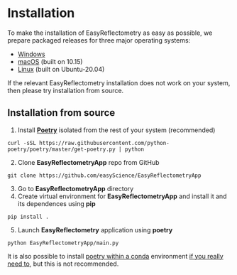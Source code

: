 # Installation

To make the installation of EasyReflectometry as easy as possible, we prepare packaged releases for three major operating systems: 

- [Windows](https://github.com/easyScience/EasyReflectometryApp/releases/download/v0.0.7-beta/EasyReflectometry_Windows_x86-32_v0.0.7-beta.zip)
- [macOS](https://github.com/easyScience/EasyReflectometryApp/releases/download/v0.0.7-beta/EasyReflectometry_macOS_x86-64_v0.0.7-beta.zip) (built on 10.15)
- [Linux](https://github.com/easyScience/EasyReflectometryApp/releases/download/v0.0.7-beta/EasyReflectometry_Linux_x86-64_v0.0.7-beta.zip) (built on Ubuntu-20.04)

If the relevant EasyReflectometry installation does not work on your system, then please try installation from source. 

## Installation from source

1. Install [**Poetry**](https://python-poetry.org/docs/) isolated from the rest of your system (recommended)
  ```
  curl -sSL https://raw.githubusercontent.com/python-poetry/poetry/master/get-poetry.py | python
  ```
2. Clone **EasyReflectometryApp** repo from GitHub
  ```
  git clone https://github.com/easyScience/EasyReflectometryApp
  ```
3. Go to **EasyReflectometryApp** directory
4. Create virtual environment for **EasyReflectometryApp** and install it and its dependences using **pip** 
  ```
  pip install .
  ```  
5. Launch **EasyReflectometry** application using **poetry**
  ```
  python EasyReflectometryApp/main.py
  ```

It is also possible to install [poetry within a conda](https://anaconda.org/conda-forge/poetry) environment [if you really need to](https://xkcd.com/1987/), but this is not recommended.
